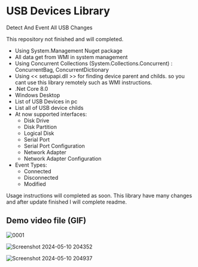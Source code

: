 # USB Devices Library
Detect And Event All USB Changes

This repository not finished and will completed.

- Using System.Management Nuget package
- All data get from WMI in system management
- Using Concurrent Collections (System.Collections.Concurrent) : ConcurrentBag, ConcurrentDictionary
- Using << setupapi.dll >> for finding device parent and childs. so you cant use this library remotely such as WMI instructions.
- .Net Core 8.0
- Windows Desktop 
- List of USB Devices in pc
- List all of USB device childs
- At now supported interfaces:
  - Disk Drive
  - Disk Partition
  - Logical Disk
  - Serial Port
  - Serial Port Configuration
  - Network Adapter
  - Network Adapter Configuration
- Event Types:
  - Connected
  - Disconnected
  - Modified

 Usage instructions will completed as soon. This library have many changes and after update finished I will complete readme.

## Demo video file  (GIF)
![0001](https://github.com/bakhshipoor/USBDevices/assets/2270529/83101ddb-78b7-4058-ae7e-deccb00da5b2)


![Screenshot 2024-05-10 204352](https://github.com/bakhshipoor/USBDevices/assets/2270529/21bf7b55-b777-4a98-8733-d4eed521830f)

![Screenshot 2024-05-10 204937](https://github.com/bakhshipoor/USBDevices/assets/2270529/3693d8f3-e864-4a16-9281-e712f52c4fe8)
